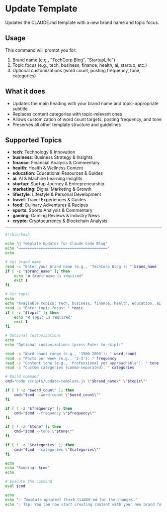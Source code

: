 # Update Template

Updates the CLAUDE.md template with a new brand name and topic focus.

## Usage

This command will prompt you for:
1. Brand name (e.g., "TechCorp Blog", "StartupLife")
2. Topic focus (e.g., tech, business, finance, health, ai, startup, etc.)
3. Optional customizations (word count, posting frequency, tone, categories)

## What it does

- Updates the main heading with your brand name and topic-appropriate subtitle
- Replaces content categories with topic-relevant ones
- Allows customization of word count targets, posting frequency, and tone
- Preserves all other template structure and guidelines

## Supported Topics

- **tech**: Technology & Innovation
- **business**: Business Strategy & Insights  
- **finance**: Financial Analysis & Commentary
- **health**: Health & Wellness Content
- **education**: Educational Resources & Guides
- **ai**: AI & Machine Learning Insights
- **startup**: Startup Journey & Entrepreneurship
- **marketing**: Digital Marketing & Growth
- **lifestyle**: Lifestyle & Personal Development
- **travel**: Travel Experiences & Guides
- **food**: Culinary Adventures & Recipes
- **sports**: Sports Analysis & Commentary
- **gaming**: Gaming Reviews & Industry News
- **crypto**: Cryptocurrency & Blockchain Analysis

---

```bash
#!/bin/bash

echo "🎨 Template Updater for Claude Code Blog"
echo "========================================"
echo

# Get brand name
read -p "Enter your brand name (e.g., 'TechCorp Blog'): " brand_name
if [ -z "$brand_name" ]; then
    echo "❌ Brand name is required"
    exit 1
fi

# Get topic
echo
echo "Available topics: tech, business, finance, health, education, ai, startup, marketing, lifestyle, travel, food, sports, gaming, crypto"
read -p "Enter topic focus: " topic
if [ -z "$topic" ]; then
    echo "❌ Topic is required"
    exit 1
fi

# Optional customizations
echo
echo "Optional customizations (press Enter to skip):"

read -p "Word count range (e.g., '1500-2000'): " word_count
read -p "Posts per week (e.g., '2-3'): " frequency
read -p "Content tone (e.g., 'Professional yet approachable'): " tone
read -p "Custom categories (comma-separated): " categories

# Build command
cmd="node scripts/update-template.js \"$brand_name\" \"$topic\""

if [ ! -z "$word_count" ]; then
    cmd="$cmd --word-count \"$word_count\""
fi

if [ ! -z "$frequency" ]; then
    cmd="$cmd --frequency \"$frequency\""
fi

if [ ! -z "$tone" ]; then
    cmd="$cmd --tone \"$tone\""
fi

if [ ! -z "$categories" ]; then
    cmd="$cmd --categories \"$categories\""
fi

echo
echo "Running: $cmd"
echo

# Execute the command
eval $cmd

echo
echo "✅ Template updated! Check CLAUDE.md for the changes."
echo "💡 Tip: You can now start creating content with your new brand focus!"
```